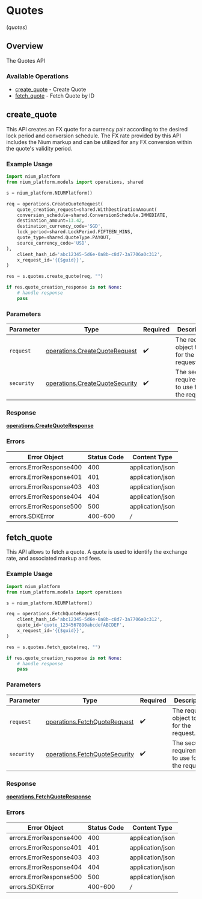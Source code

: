 # Quotes
(*quotes*)

## Overview

The Quotes API

### Available Operations

* [create_quote](#create_quote) - Create Quote
* [fetch_quote](#fetch_quote) - Fetch Quote by ID

## create_quote

This API creates an FX quote for a currency pair according to the desired lock period and conversion schedule. The FX rate provided by this API includes the Nium markup and can be utilized for any FX conversion within the quote's validity period.

### Example Usage

```python
import nium_platform
from nium_platform.models import operations, shared

s = nium_platform.NIUMPlatform()

req = operations.CreateQuoteRequest(
    quote_creation_request=shared.WithDestinationAmount(
    conversion_schedule=shared.ConversionSchedule.IMMEDIATE,
    destination_amount=13.42,
    destination_currency_code='SGD',
    lock_period=shared.LockPeriod.FIFTEEN_MINS,
    quote_type=shared.QuoteType.PAYOUT,
    source_currency_code='USD',
),
    client_hash_id='abc12345-5d6e-0a8b-c8d7-3a7706a0c312',
    x_request_id='{{$guid}}',
)

res = s.quotes.create_quote(req, "")

if res.quote_creation_response is not None:
    # handle response
    pass
```

### Parameters

| Parameter                                                                        | Type                                                                             | Required                                                                         | Description                                                                      |
| -------------------------------------------------------------------------------- | -------------------------------------------------------------------------------- | -------------------------------------------------------------------------------- | -------------------------------------------------------------------------------- |
| `request`                                                                        | [operations.CreateQuoteRequest](../../models/operations/createquoterequest.md)   | :heavy_check_mark:                                                               | The request object to use for the request.                                       |
| `security`                                                                       | [operations.CreateQuoteSecurity](../../models/operations/createquotesecurity.md) | :heavy_check_mark:                                                               | The security requirements to use for the request.                                |


### Response

**[operations.CreateQuoteResponse](../../models/operations/createquoteresponse.md)**
### Errors

| Error Object            | Status Code             | Content Type            |
| ----------------------- | ----------------------- | ----------------------- |
| errors.ErrorResponse400 | 400                     | application/json        |
| errors.ErrorResponse401 | 401                     | application/json        |
| errors.ErrorResponse403 | 403                     | application/json        |
| errors.ErrorResponse404 | 404                     | application/json        |
| errors.ErrorResponse500 | 500                     | application/json        |
| errors.SDKError         | 400-600                 | */*                     |

## fetch_quote

This API allows to fetch a quote. A quote is used to identify the exchange rate, and associated markup and fees.

### Example Usage

```python
import nium_platform
from nium_platform.models import operations

s = nium_platform.NIUMPlatform()

req = operations.FetchQuoteRequest(
    client_hash_id='abc12345-5d6e-0a8b-c8d7-3a7706a0c312',
    quote_id='quote_1234567890abcdefABCDEF',
    x_request_id='{{$guid}}',
)

res = s.quotes.fetch_quote(req, "")

if res.quote_creation_response is not None:
    # handle response
    pass
```

### Parameters

| Parameter                                                                      | Type                                                                           | Required                                                                       | Description                                                                    |
| ------------------------------------------------------------------------------ | ------------------------------------------------------------------------------ | ------------------------------------------------------------------------------ | ------------------------------------------------------------------------------ |
| `request`                                                                      | [operations.FetchQuoteRequest](../../models/operations/fetchquoterequest.md)   | :heavy_check_mark:                                                             | The request object to use for the request.                                     |
| `security`                                                                     | [operations.FetchQuoteSecurity](../../models/operations/fetchquotesecurity.md) | :heavy_check_mark:                                                             | The security requirements to use for the request.                              |


### Response

**[operations.FetchQuoteResponse](../../models/operations/fetchquoteresponse.md)**
### Errors

| Error Object            | Status Code             | Content Type            |
| ----------------------- | ----------------------- | ----------------------- |
| errors.ErrorResponse400 | 400                     | application/json        |
| errors.ErrorResponse401 | 401                     | application/json        |
| errors.ErrorResponse403 | 403                     | application/json        |
| errors.ErrorResponse404 | 404                     | application/json        |
| errors.ErrorResponse500 | 500                     | application/json        |
| errors.SDKError         | 400-600                 | */*                     |
